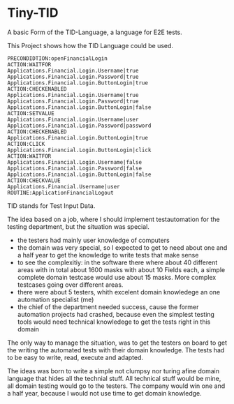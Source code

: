 # Tiny-TID
A basic Form of the TID-Language, a language for E2E tests.

This Project shows how the TID Language could be used.

    PRECONDIDTION:openFinancialLogin
    ACTION:WAITFOR
    Applications.Financial.Login.Username|true
    Applications.Financial.Login.Password|true
    Applications.Financial.Login.ButtonLogin|true
    ACTION:CHECKENABLED
    Applications.Financial.Login.Username|true
    Applications.Financial.Login.Password|true
    Applications.Financial.Login.ButtonLogin|false
    ACTION:SETVALUE
    Applications.Financial.Login.Username|user
    Applications.Financial.Login.Password|password
    ACTION:CHECKENABLED
    Applications.Financial.Login.ButtonLogin|true
    ACTION:CLICK
    Applications.Financial.Login.ButtonLogin|click
    ACTION:WAITFOR
    Applications.Financial.Login.Username|false
    Applications.Financial.Login.Password|false
    Applications.Financial.Login.ButtonLogin|false
    ACTION:CHECKVALUE
    Applications.Financial.Username|user
    ROUTINE:ApplicationFinancialLogout


TID stands for Test Input Data.

The idea based on a job, where I should implement testautomation for the testing department, but the situation was special.

- the testers had mainly user knowledge of computers
- the domain was very special, so I expected to get to need about one and a half year to get the knowledge to write tests that make sense
- to see  the complexitiy: in the software there where about 40 different areas with in total about 1600 masks with about 10 Fields each, a simple complete domain testcase would use about 15 masks. More complex testcases going over different areas.
- there were about 5 testers, whith excelent domain knowledege an one automation specialist (me)
- the chief of the department needed success, cause the former automation projects had crashed, because even the simplest testing tools would need technical knowledege to get the tests right in this domain

The only way to manage the situation, was to get the testers on board to get the writing the automated tests with their domain knowledge. 
The tests had to be easy to write, read, execute and adapted.

The ideas was born to write a simple not clumpsy nor turing afine domain language that hides all the technial stuff.
All technical stuff would be mine, all domain testing would go to the testers.
The company would win one and a half year, because I would not use time to get domain knowledge.



